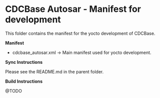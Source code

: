 CDCBase Autosar - Manifest for development
==========================================

This folder contains the manifest for the yocto development of CDCBase.


**Manifest**

* cdcbase_autosar.xml &rarr; Main manifest used for yocto development.


**Sync Instructions**

Please see the README.md in the parent folder.


**Build Instructions**

@TODO

